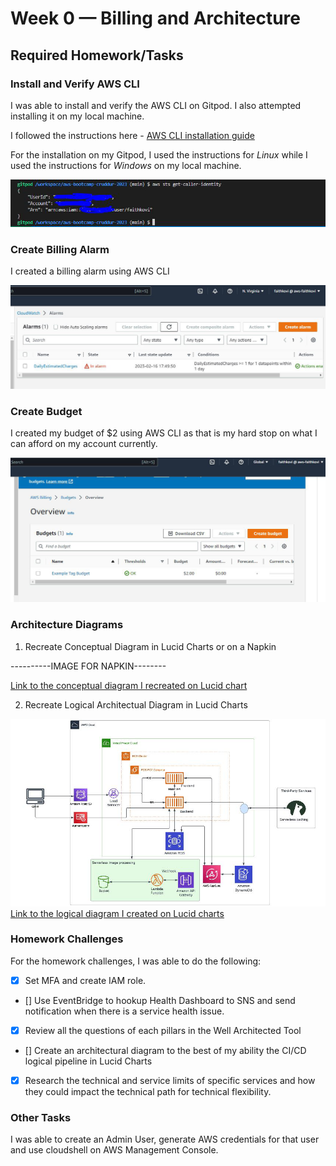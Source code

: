 # Week 0 — Billing and Architecture

## Required Homework/Tasks

### Install and Verify AWS CLI 
I was able to install and verify the AWS CLI on Gitpod. I also attempted installing it on my local machine.

I followed the instructions here - [AWS CLI installation guide](https://docs.aws.amazon.com/cli/latest/userguide/getting-started-install.html)

For the installation on my Gitpod, I used the instructions for *Linux* while I used the instructions for *Windows* on my local machine.

![Proof of AWS CLI verification](assets/aws_cli.png)


### Create Billing Alarm

I created a billing alarm using AWS CLI

![Proof of Billing Alarm created](assets/billing_alarm.png)

### Create Budget

I created my budget of $2 using AWS CLI as that is my hard stop on what I can afford on my account currently.

![Proof of Budget created](assets/budget.png)

### Architecture Diagrams

1. Recreate Conceptual Diagram in Lucid Charts or on a Napkin

----------IMAGE FOR NAPKIN--------

[Link to the conceptual diagram I recreated on Lucid chart](https://lucid.app/lucidchart/16eed53f-6f79-4ee4-bedc-a1948e5faf0d/edit?viewport_loc=-450%2C-247%2C1988%2C1009%2C0_0&invitationId=inv_2c120c99-1787-4e45-a70a-9f92df53b2ec)

2. Recreate Logical Architectual Diagram in Lucid Charts

![Proof of Logical Architectural Diagram](assets/Cruddur_logical_architecture_design.png)
[Link to the logical diagram I created on Lucid charts](https://lucid.app/lucidchart/84c1fbeb-2d78-4a5d-b3a7-fd25bfef6d03/edit?viewport_loc=-360%2C244%2C2554%2C1297%2C0_0&invitationId=inv_086abaed-b0ce-4f3d-8a91-68dba65213f9)

### Homework Challenges
For the homework challenges, I was able to do the following:

- [x] Set MFA and create IAM role.

- [] Use EventBridge to hookup Health Dashboard to SNS and send notification when there is a service health issue.

- [x] Review all the questions of each pillars in the Well Architected Tool 

- [] Create an architectural diagram to the best of my ability the CI/CD logical pipeline in Lucid Charts

- [x] Research the technical and service limits of specific services and how they could impact the technical path for technical flexibility. 




### Other Tasks

I was able to create an Admin User, generate AWS credentials for that user and use cloudshell on AWS Management Console.
